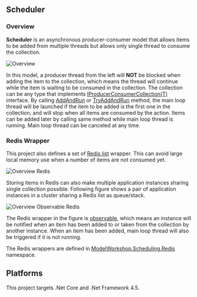## Scheduler

### Overview

**Scheduler** is an asynchronous producer-consumer model that allows items to be added from multiple threads but allows only single thread to consume the collection.

![Overview](https://raw.githubusercontent.com/rvhuang/Scheduler/master/doc/images/scheduler-overview.png)

In this model, a producer thread from the left will **NOT** be blocked when adding the item to the collection, which means the thread will continue while the item is waiting to be consumed in the collection. The collection can be any type that implements [IProducerConsumerCollection(T)](https://msdn.microsoft.com/en-us/library/dd287147.aspx) interface. By calling [AddAndRun](https://github.com/rvhuang/Scheduler/blob/master/src/ModelWorkshop.Scheduling/Scheduler.cs#L173) or [TryAddAndRun](https://github.com/rvhuang/Scheduler/blob/master/src/ModelWorkshop.Scheduling/Scheduler.cs#L184) method, the main loop thread will be launched if the item to be added is the first one in the collection, and will stop when all items are consumed by the action. Items can be added later by calling same method while main loop thread is running. Main loop thread can be canceled at any time.

### Redis Wrapper

This project also defines a set of [Redis list](https://redis.io/topics/data-types) wrapper. This can avoid large local memory use when a number of items are not consumed yet.

![Overview Redis](https://raw.githubusercontent.com/rvhuang/Scheduler/master/doc/images/scheduler-overview-redis.png)

Storing items in Redis can also make multiple application instances sharing single collection possible. Following figure shows a pair of application instances in a cluster sharing a Redis list as queue/stack.

![Overview Observable Redis](https://raw.githubusercontent.com/rvhuang/Scheduler/master/doc/images/scheduler-overview-observable.png)

The Redis wrapper in the figure is [observable](https://msdn.microsoft.com/en-us/library/system.collections.specialized.inotifycollectionchanged.aspx), which means an instance will be notified when an item has been added to or taken from the collection by another instance. When an item has been added, main loop thread will also be triggered if it is not running.

The Redis wrappers are defined in [ModelWorkshop.Scheduling.Redis](https://github.com/rvhuang/Scheduler/tree/master/src/ModelWorkshop.Scheduling.Redis) namespace.

## Platforms

This project targets .Net Core and .Net Framework 4.5. 
